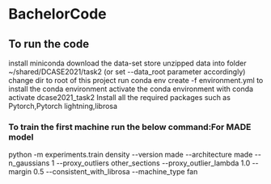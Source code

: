 # BachelorCode
## To run the code 
install miniconda
download the data-set
store unzipped data into folder ~/shared/DCASE2021/task2 (or set --data_root parameter accordingly)
change dir to root of this project
run conda env create -f environment.yml to install the conda environment
activate the conda environment with conda activate dcase2021_task2
Install all the required packages such as Pytorch,Pytorch lightning,librosa
### To train the first machine run the below command:For MADE model
python -m experiments.train density --version made --architecture made --n_gaussians 1 --proxy_outliers other_sections --proxy_outlier_lambda 1.0 --margin 0.5 --consistent_with_librosa --machine_type fan
